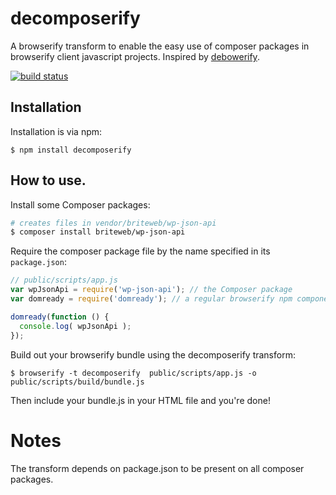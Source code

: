 # decomposerify

A browserify transform to enable the easy use of composer packages in browserify client javascript projects. Inspired by [debowerify](https://github.com/eugeneware/debowerify).

[![build status](https://secure.travis-ci.org/BRITEWEB/decomposerify.png)](http://travis-ci.org/BRITEWEB/decomposerify)

## Installation

Installation is via npm:

```
$ npm install decomposerify
```

## How to use.

Install some Composer packages:

```sh
# creates files in vendor/briteweb/wp-json-api
$ composer install briteweb/wp-json-api
```

Require the composer package file by the name specified in its `package.json`:

``` js
// public/scripts/app.js
var wpJsonApi = require('wp-json-api'); // the Composer package
var domready = require('domready'); // a regular browserify npm component

domready(function () {
  console.log( wpJsonApi );
});
```

Build out your browserify bundle using the decomposerify transform:

```
$ browserify -t decomposerify  public/scripts/app.js -o public/scripts/build/bundle.js
```

Then include your bundle.js in your HTML file and you're done!

# Notes

The transform depends on package.json to be present on all composer packages.